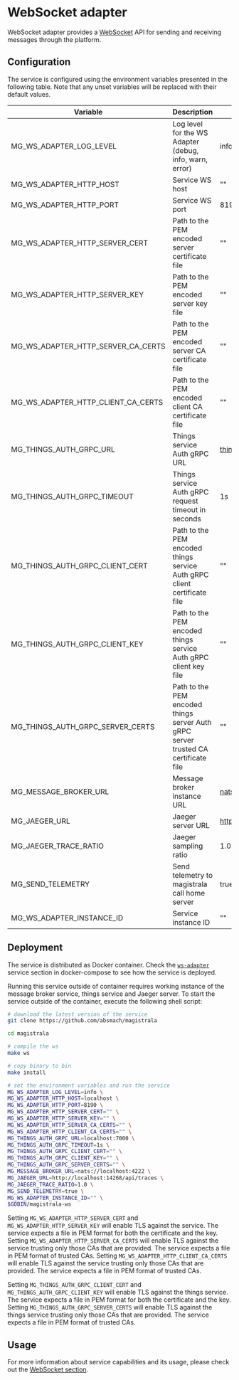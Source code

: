 # WebSocket adapter

WebSocket adapter provides a [WebSocket](https://en.wikipedia.org/wiki/WebSocket#:~:text=WebSocket%20is%20a%20computer%20communications,protocol%20is%20known%20as%20WebSockets.) API for sending and receiving messages through the platform.

## Configuration

The service is configured using the environment variables presented in the following table. Note that any unset variables will be replaced with their default values.

| Variable                           | Description                                                                        | Default                          |
| ---------------------------------- | ---------------------------------------------------------------------------------- | -------------------------------- |
| MG_WS_ADAPTER_LOG_LEVEL            | Log level for the WS Adapter (debug, info, warn, error)                            | info                             |
| MG_WS_ADAPTER_HTTP_HOST            | Service WS host                                                                    | ""                               |
| MG_WS_ADAPTER_HTTP_PORT            | Service WS port                                                                    | 8190                             |
| MG_WS_ADAPTER_HTTP_SERVER_CERT     | Path to the PEM encoded server certificate file                                    | ""                               |
| MG_WS_ADAPTER_HTTP_SERVER_KEY      | Path to the PEM encoded server key file                                            | ""                               |
| MG_WS_ADAPTER_HTTP_SERVER_CA_CERTS | Path to the PEM encoded server CA certificate file                                 | ""                               |
| MG_WS_ADAPTER_HTTP_CLIENT_CA_CERTS | Path to the PEM encoded client CA certificate file                                 | ""                               |
| MG_THINGS_AUTH_GRPC_URL            | Things service Auth gRPC URL                                                       | <things:7000>                    |
| MG_THINGS_AUTH_GRPC_TIMEOUT        | Things service Auth gRPC request timeout in seconds                                | 1s                               |
| MG_THINGS_AUTH_GRPC_CLIENT_CERT    | Path to the PEM encoded things service Auth gRPC client certificate file           | ""                               |
| MG_THINGS_AUTH_GRPC_CLIENT_KEY     | Path to the PEM encoded things service Auth gRPC client key file                   | ""                               |
| MG_THINGS_AUTH_GRPC_SERVER_CERTS   | Path to the PEM encoded things server Auth gRPC server trusted CA certificate file | ""                               |
| MG_MESSAGE_BROKER_URL              | Message broker instance URL                                                        | <nats://broker:4222>             |
| MG_JAEGER_URL                      | Jaeger server URL                                                                  | <http://jaeger:14268/api/traces> |
| MG_JAEGER_TRACE_RATIO              | Jaeger sampling ratio                                                              | 1.0                              |
| MG_SEND_TELEMETRY                  | Send telemetry to magistrala call home server                                      | true                             |
| MG_WS_ADAPTER_INSTANCE_ID          | Service instance ID                                                                | ""                               |

## Deployment

The service is distributed as Docker container. Check the [`ws-adapter`](https://github.com/absmach/magistrala/blob/master/docker/docker-compose.yml) service section in docker-compose to see how the service is deployed.

Running this service outside of container requires working instance of the message broker service, things service and Jaeger server.
To start the service outside of the container, execute the following shell script:

```bash
# download the latest version of the service
git clone https://github.com/absmach/magistrala

cd magistrala

# compile the ws
make ws

# copy binary to bin
make install

# set the environment variables and run the service
MG_WS_ADAPTER_LOG_LEVEL=info \
MG_WS_ADAPTER_HTTP_HOST=localhost \
MG_WS_ADAPTER_HTTP_PORT=8190 \
MG_WS_ADAPTER_HTTP_SERVER_CERT="" \
MG_WS_ADAPTER_HTTP_SERVER_KEY="" \
MG_WS_ADAPTER_HTTP_SERVER_CA_CERTS="" \
MG_WS_ADAPTER_HTTP_CLIENT_CA_CERTS="" \
MG_THINGS_AUTH_GRPC_URL=localhost:7000 \
MG_THINGS_AUTH_GRPC_TIMEOUT=1s \
MG_THINGS_AUTH_GRPC_CLIENT_CERT="" \
MG_THINGS_AUTH_GRPC_CLIENT_KEY="" \
MG_THINGS_AUTH_GRPC_SERVER_CERTS="" \
MG_MESSAGE_BROKER_URL=nats://localhost:4222 \
MG_JAEGER_URL=http://localhost:14268/api/traces \
MG_JAEGER_TRACE_RATIO=1.0 \
MG_SEND_TELEMETRY=true \
MG_WS_ADAPTER_INSTANCE_ID="" \
$GOBIN/magistrala-ws
```

Setting `MG_WS_ADAPTER_HTTP_SERVER_CERT` and `MG_WS_ADAPTER_HTTP_SERVER_KEY` will enable TLS against the service. The service expects a file in PEM format for both the certificate and the key. Setting `MG_WS_ADAPTER_HTTP_SERVER_CA_CERTS` will enable TLS against the service trusting only those CAs that are provided. The service expects a file in PEM format of trusted CAs. Setting `MG_WS_ADAPTER_HTTP_CLIENT_CA_CERTS` will enable TLS against the service trusting only those CAs that are provided. The service expects a file in PEM format of trusted CAs.

Setting `MG_THINGS_AUTH_GRPC_CLIENT_CERT` and `MG_THINGS_AUTH_GRPC_CLIENT_KEY` will enable TLS against the things service. The service expects a file in PEM format for both the certificate and the key. Setting `MG_THINGS_AUTH_GRPC_SERVER_CERTS` will enable TLS against the things service trusting only those CAs that are provided. The service expects a file in PEM format of trusted CAs.

## Usage

For more information about service capabilities and its usage, please check out the [WebSocket section](https://docs.mainflux.io/messaging/#websocket).
